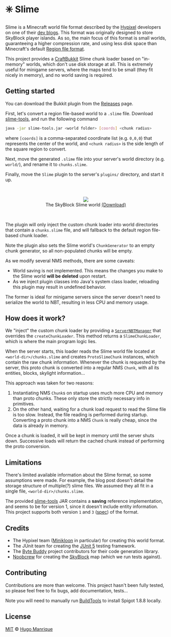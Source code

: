 # :eight_spoked_asterisk: Slime

Slime is a Minecraft world file format described by the [Hypixel](https://hypixel.net) developers on one of their [dev blogs](https://hypixel.net/threads/dev-blog-5-storing-your-skyblock-island.2190753/). This format was originally designed to store SkyBlock player islands. As so, the main focus of this format is small worlds, guaranteeing a higher compression rate, and using less disk space than Minecraft's default [Region file format](https://www.mojang.com/2011/02/minecraft-save-file-format-in-beta-1-3/).

This project provides a [CraftBukkit](https://www.spigotmc.org/) Slime chunk loader based on "in-memory" worlds, which don't use disk storage at all. This is extremely useful for minigame servers, where the maps tend to be small (they fit nicely in memory), and no world saving is required.

## Getting started

You can download the Bukkit plugin from the [Releases](https://github.com/hugmanrique/Slime/releases) page.

First, let's convert a region file-based world to a `.slime` file. Download [slime-tools](https://staticassets.hypixel.net/news/5d37b611d4298.slime-tools.jar), and run the following command

```bash
java -jar slime-tools.jar <world folder> [coords] <chunk radius>
```

where `[coords]` is a comma-separated coordinate list (e.g. `0,0,0`) that represents the center of the world, and `<chunk radius>` is the side length of the square region to convert.

Next, move the generated `.slime` file into your server's world directory (e.g. `world/`), and rename it to `chunks.slime`.

Finally, move the `Slime` plugin to the server's `plugins/` directory, and start it up.

<br/><div align="center" style="margin: ">
  <figure>
    <img src="https://i.hugmanrique.me/fSkXMEU.png" />
    <figcaption>The SkyBlock Slime world <a href="core/src/test/resources/skyblock.slime">(Download)</a></figcaption>
  </figure>
</div><br/>

The plugin will only inject the custom chunk loader into world directories that contain a `chunks.slime` file, and will fallback to the default region file-based chunk loader.

Note the plugin also sets the Slime world's `ChunkGenerator` to an empty chunk generator, so all non-populated chunks will be empty.

As we modify several NMS methods, there are some caveats:

- World saving is not implemented. This means the changes you make to the Slime world **will be deleted** upon restart.
- As we inject plugin classes into Java's system class loader, reloading this plugin may result in undefined behavior.

The former is ideal for minigame servers since the server doesn't need to serialize the world to NBT, resulting in less CPU and memory usage.

## How does it work?

We "inject" the custom chunk loader by providing a [`ServerNBTManager`](core/src/main/java/me/hugmanrique/slime/core/SlimeDataManager.java) that overrides the `createChunkLoader`. This method returns a `SlimeChunkLoader`, which is where the main program logic lies.

When the server starts, this loader reads the Slime world file located at `<world-dir>/chunks.slime` and creates `ProtoSlimeChunk` instances, which contain the raw chunk information.
Whenever the chunk is requested by the server, this proto chunk is converted into a regular NMS `Chunk`, with all its entities, blocks, skylight information...

This approach was taken for two reasons:

1. Instantiating NMS `Chunk`s on startup uses much more CPU and memory than proto chunks. These only store the strictly necessary info in primitives.
2. On the other hand, waiting for a chunk load request to read the Slime file is too slow. Instead, the file reading is performed during startup. Converting a proto chunk into a NMS `Chunk` is really cheap, since the data is already in memory.

Once a chunk is loaded, it will be kept in memory until the server shuts down. Successive loads will return the cached chunk instead of performing the proto conversion.

## Limitations

There's limited available information about the Slime format, so some assumptions were made. For example, the blog post doesn't detail the storage structure of multiple(?) slime files. We assumed they all fit in a single file, `<world-dir>/chunks.slime`.

The provided [slime-tools](https://staticassets.hypixel.net/news/5d37b611d4298.slime-tools.jar) JAR contains a **saving** reference implementation, and seems to be for version 1, since it doesn't include entity information.
This project supports both version `1` and `3` ([spec](https://pastebin.com/raw/EVCNAmkw)) of the format.

## Credits

- The Hypixel team ([Minikloon](https://minikloon.net/blog/) in particular) for creating this world format.
- The JUnit team for creating the [JUnit 5](https://junit.org/junit5/) testing framework.
- The [Byte Buddy](https://bytebuddy.net/#/) project contributors for their code generation library.
- [Noobcrew](https://www.minecraftforum.net/members/Noobcrew) for creating the [SkyBlock](https://www.minecraftforum.net/forums/mapping-and-modding-java-edition/maps/1473433-surv-skyblock) map (which we run tests against).

## Contributing

Contributions are more than welcome. This project hasn't been fully tested, so please feel free to fix bugs, add documentation, tests... 

Note you will need to manually run [BuildTools](https://www.spigotmc.org/wiki/buildtools/) to install Spigot 1.8.8 locally. 

## License

[MIT](LICENSE) &copy; [Hugo Manrique](https://hugmanrique.me)

